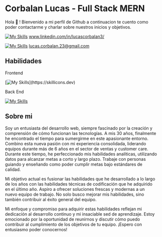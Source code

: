 <h1>Corbalan Lucas - Full Stack MERN  </h1> 

<p> Hola 👋 ! Bienvenido a mi perfil de Github a continuacion te cuento como poder contactarme y charlar sobre nuestros inicios y objetivos. </p> 

[![My Skills](https://skillicons.dev/icons?i=linkedin)](https://skillicons.dev) www.linkedin.com/in/lucascorbalan3/

[![My Skills](https://skillicons.dev/icons?i=gmail)](https://skillicons.dev) lucas.corbalan.23@gmail.com

<h2>Habilidades</h2>  

Frontend

[![My Skills](https://skillicons.dev/icons?i=js,html,css,bootstrap,c,react,tailwind,vite,)](https://skillicons.dev)

Back End 

[![My Skills](https://skillicons.dev/icons?i=js,mongodb,express,nodejs,mysql,nextjs	)](https://skillicons.dev)

<h2>Sobre mi</h2> 

Soy un entusiasta del desarrollo web, siempre fascinado por la creación y comprensión de cómo funcionan las tecnologías. A mis 30 años, finalmente he encontrado el tiempo para sumergirme en este apasionante entorno. Combino esta nueva pasión con mi experiencia consolidada, liderando equipos durante más de 6 años en el sector de ventas y customer care. Durante este tiempo, he perfeccionado mis habilidades analíticas, utilizando datos para alcanzar metas a corto y largo plazo. Trabaje con personas guiando y enseñando como poder cumplir metas bajo estándares de calidad.

Mi objetivo actual es fusionar las habilidades que he desarrollado a lo largo de los años con las habilidades técnicas de codificación que he adquirido en el último año. Aspiro a ofrecer soluciones frescas y modernas a un nuevo equipo de trabajo. No solo busco mejorar mis habilidades, sino también contribuir al éxito general del equipo.

Mi enfoque y compromiso para adquirir estas habilidades reflejan mi dedicación al desarrollo continuo y mi insaciable sed de aprendizaje. Estoy emocionado por la oportunidad de reunirnos y discutir cómo puedo contribuir al cumplimiento de los objetivos de tu equipo. ¡Espero con entusiasmo poder conocernos!



<!---
LucasCorbalan3/LucasCorbalan3 is a ✨ special ✨ repository because its `README.md` (this file) appears on your GitHub profile.
You can click the Preview link to take a look at your changes.
--->
